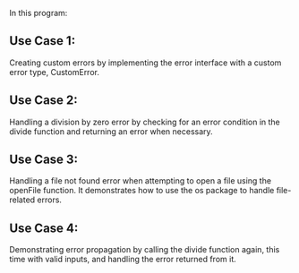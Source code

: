 In this program:

## Use Case 1:
 Creating custom errors by implementing the error interface with a custom error type, CustomError.

## Use Case 2: 
Handling a division by zero error by checking for an error condition in the divide function and returning an error when necessary.

## Use Case 3:
 Handling a file not found error when attempting to open a file using the openFile function. It demonstrates how to use the os package to handle file-related errors.

## Use Case 4:
 Demonstrating error propagation by calling the divide function again, this time with valid inputs, and handling the error returned from it.

